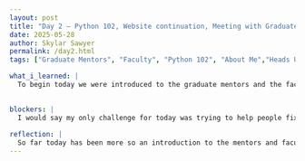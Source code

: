 ```yaml
---
layout: post
title: "Day 2 – Python 102, Website continuation, Meeting with Graduate Mentors/Faculty"
date: 2025-05-28
author: Skylar Sawyer
permalink: /day2.html
tags: ["Graduate Mentors", "Faculty", "Python 102", "About Me","Heads Up"]

what_i_learned: |
  To begin today we were introduced to the graduate mentors and the faculty members that will be with us throughout the internship. My project group met with our graduate mentor ,TJ, and he breifly discussed some concepts that we would be using such as machine learning, linear regression, etc. We then went on to continue creating our website. I also volunteered to assist undergraduates that needed additional assistance setting up their website with Sumit. Then, we broke off into 2 groups depending on your placement for python and for Python102 we went over list, sets, and dictionaries and completed somewhat of a assignment to check our knowledge. 
  

blockers: |
  I would say my only challenge for today was trying to help people fix their issues while setting up their websites because we werent able to share screens.
  
reflection: |
  So far today has been more so an introduction to the mentors and faculty. Michael went over list, dictionaries, and sets with us and it was a great refresher since I was already familiar with these. We ended the class playing heads up which was a nice interaction game.
---
```

